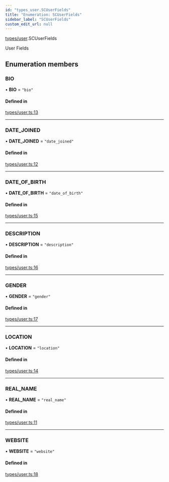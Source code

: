 ```yaml
---
id: "types_user.SCUserFields"
title: "Enumeration: SCUserFields"
sidebar_label: "SCUserFields"
custom_edit_url: null
---
```


[types/user](../modules/types_user).SCUserFields

User Fields

## Enumeration members

### BIO

• **BIO** = `"bio"`

#### Defined in

[types/user.ts:13](https://github.com/selfcommunity/community-ui/blob/3d68cce/packages/sc-core/src/types/user.ts#L13)

___

### DATE\_JOINED

• **DATE\_JOINED** = `"date_joined"`

#### Defined in

[types/user.ts:12](https://github.com/selfcommunity/community-ui/blob/3d68cce/packages/sc-core/src/types/user.ts#L12)

___

### DATE\_OF\_BIRTH

• **DATE\_OF\_BIRTH** = `"date_of_birth"`

#### Defined in

[types/user.ts:15](https://github.com/selfcommunity/community-ui/blob/3d68cce/packages/sc-core/src/types/user.ts#L15)

___

### DESCRIPTION

• **DESCRIPTION** = `"description"`

#### Defined in

[types/user.ts:16](https://github.com/selfcommunity/community-ui/blob/3d68cce/packages/sc-core/src/types/user.ts#L16)

___

### GENDER

• **GENDER** = `"gender"`

#### Defined in

[types/user.ts:17](https://github.com/selfcommunity/community-ui/blob/3d68cce/packages/sc-core/src/types/user.ts#L17)

___

### LOCATION

• **LOCATION** = `"location"`

#### Defined in

[types/user.ts:14](https://github.com/selfcommunity/community-ui/blob/3d68cce/packages/sc-core/src/types/user.ts#L14)

___

### REAL\_NAME

• **REAL\_NAME** = `"real_name"`

#### Defined in

[types/user.ts:11](https://github.com/selfcommunity/community-ui/blob/3d68cce/packages/sc-core/src/types/user.ts#L11)

___

### WEBSITE

• **WEBSITE** = `"website"`

#### Defined in

[types/user.ts:18](https://github.com/selfcommunity/community-ui/blob/3d68cce/packages/sc-core/src/types/user.ts#L18)
